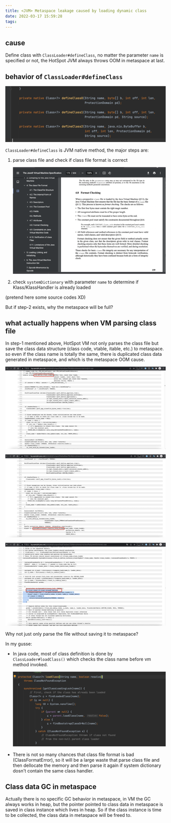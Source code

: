 ```yaml
---
title: <JVM> Metaspace leakage caused by loading dynamic class
date: 2022-03-17 15:59:28
tags:
---
```


## cause

Define class with `ClassLoader#defineClass`, no matter the parameter `name` is specified or not, the HotSpot JVM always throws OOM in metaspace at last.

## behavior of `ClassLoader#defineClass`

![defineClass](jvm-metaspace-leakage-caused-by-loading-dynamic-class/0.png)

`ClassLoader#defineClass` is JVM native method, the major steps are:

1. parse class file and check if class file format is correct
   
   ![vm specification](jvm-metaspace-leakage-caused-by-loading-dynamic-class/1.png)

2. check `systemDictionary` with parameter `name` to determine if Klass/KlassHandler is already loaded

(pretend here some source codes XD)

But if step-2 exists, why the metaspace will be full?

## what actually happens when VM parsing class file

In step-1 mentioned above, HotSpot VM not only parses the class file but save the class data structure (class code, vtable, itable, etc.) to metaspace. so even if the class name is totally the same, there is duplicated class data generated in metaspace, and which is the metaspace OOM cause.

![native define class](jvm-metaspace-leakage-caused-by-loading-dynamic-class/2.png)

![find klass in dict](jvm-metaspace-leakage-caused-by-loading-dynamic-class/3.png)

![check if class already defined](jvm-metaspace-leakage-caused-by-loading-dynamic-class/4.png)

Why not just only parse the file without saving it to metaspace?

In my gusse:

- In java code, most of class definition is done by `ClassLoader#loadClass()` which checks the class name before vm method invoked.
  
  ![loadClass in java](jvm-metaspace-leakage-caused-by-loading-dynamic-class/5.png)

- There is not so many chances that class file format is bad (ClassFormatError), so it will be a large waste that parse class file and then dellocate the memory and then parse it again if system dictionary dosn't contain the same class handler.

## Class data GC in metaspace

Actually there is no specific GC behavior in metaspace, in VM the GC always works in heap, but the pointer pointed to class data in metaspace is saved in class instance which lives in heap. So if the class instance is time to be collected, the class data in metaspace will be freed to.
